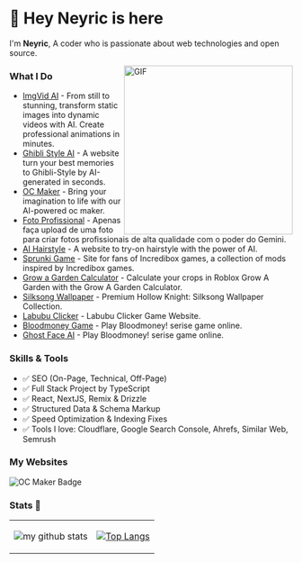 # 👋 Hey Neyric is here

I'm **Neyric**, A coder who is passionate about web technologies and open source.

<img align="right" alt="GIF" src="https://media.giphy.com/media/SWoSkN6DxTszqIKEqv/giphy.gif" height="300" />

### What I Do
- [ImgVid AI](https://imgvid.app) - From still to stunning, transform static images into dynamic videos with AI. Create professional animations in minutes.
- [Ghibli Style AI](https://ghiblistyleai.app) - A website turn your best memories to Ghibli-Style by AI-generated in seconds.
- [OC Maker](https://ocmaker.app) - Bring your imagination to life with our AI-powered oc maker.
- [Foto Profissional](https://fotoprofissional.app/) - Apenas faça upload de uma foto para criar fotos profissionais de alta qualidade com o poder do Gemini.
- [AI Hairstyle](https://hairroom.app) - A website to try-on hairstyle with the power of AI.
- [Sprunki Game](https://sprunki.art) - Site for fans of Incredibox games, a collection of mods inspired by Incredibox games.
- [Grow a Garden Calculator](https://growagarden-calculator.info) - Calculate your crops in Roblox Grow A Garden with the Grow A Garden Calculator.
- [Silksong Wallpaper](https://silksongwallpaper.pics/) - Premium Hollow Knight: Silksong Wallpaper Collection.
- [Labubu Clicker](https://labubu-clicker.lol/) - Labubu Clicker Game Website.
- [Bloodmoney Game](https://bloodmoney-game.app/) - Play Bloodmoney! serise game online.
- [Ghost Face AI](https://ghostfaceai.app/) - Play Bloodmoney! serise game online.

### Skills & Tools

* ✅ SEO (On-Page, Technical, Off-Page)
* ✅ Full Stack Project by TypeScript
* ✅ React, NextJS, Remix & Drizzle
* ✅ Structured Data & Schema Markup
* ✅ Speed Optimization & Indexing Fixes
* ✅ Tools I love: Cloudflare, Google Search Console, Ahrefs, Similar Web, Semrush

### My Websites

![OC Maker Badge](https://frogdr.com/ocmaker.app/badge-white.svg)

### Stats 🌱

<table cellspacing="0" cellpadding="0" style="border: none">
  <tr>
    <td>
      
![my github stats](https://github-readme-stats.vercel.app/api?username=neyric&show_icons=true&theme=radical&hide_border=true&hide=contribs,prs)
    </td>
    <td>
      
[![Top Langs](https://github-readme-stats.vercel.app/api/top-langs/?username=neyric&layout=compact)](https://github.com/anuraghazra/github-readme-stats)  
    </td>
  </tr> 
</table>
    
<!--
**neyric/neyric** is a ✨ _special_ ✨ repository because its `README.md` (this file) appears on your GitHub profile.

Here are some ideas to get you started:

- 🔭 I’m currently working on ...
- 🌱 I’m currently learning ...
- 👯 I’m looking to collaborate on ...
- 🤔 I’m looking for help with ...
- 💬 Ask me about ...
- 📫 How to reach me: ...
- 😄 Pronouns: ...
- ⚡ Fun fact: ...
-->
